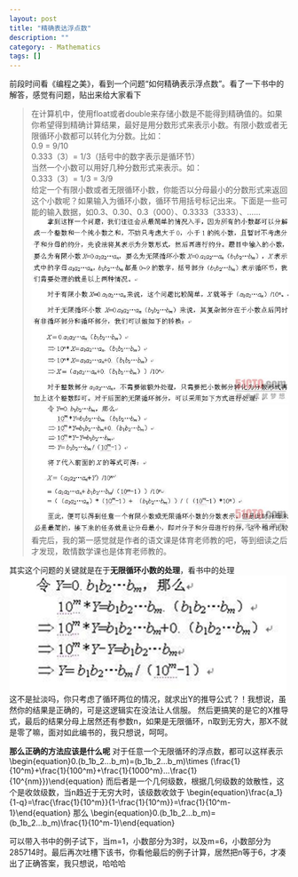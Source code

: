 ```yaml
---
layout: post
title: "精确表达浮点数"
description: ""
category: - Mathematics
tags: []
---
```


前段时间看《编程之美》，看到一个问题“如何精确表示浮点数”。看了一下书中的解答，感觉有问题，贴出来给大家看下
>在计算机中，使用float或者double来存储小数是不能得到精确值的。如果你希望得到精确计算结果，最好是用分数形式来表示小数。有限小数或者无限循环小数都可以转化为分数。比如：  
>0.9 = 9/10  
>0.333（3）= 1/3（括号中的数字表示是循环节）  
>当然一个小数可以用好几种分数形式来表示。如：  
>0.333（3）= 1/3 = 3/9  
>给定一个有限小数或者无限循环小数，你能否以分母最小的分数形式来返回这个小数呢？如果输入为循环小数，循环节用括号标记出来。下面是一些可 能的输入数据，如0.3、0.30、0.3（000）、0.3333（3333）、……
![1](/assets/images/2013/float1.jpg)
![1](/assets/images/2013/float2.jpg)
看完后，我的第一感觉就是作者的语文课是体育老师教的吧，等到细读之后才发现，敢情数学课也是体育老师教的。

其实这个问题的关键就是在于**无限循环小数的处理**，看书中的处理  
![1](/assets/images/2013/float4.jpg)
这不是扯淡吗，你只考虑了循环两位的情况，就求出Y的推导公式？！我想说，虽然你的结果是正确的，可是这逻辑实在没法让人信服。
然后更搞笑的是它的X推导式，最后的结果分母上居然还有参数n，如果是无限循环，n取到无穷大，那X不就是零了嘛，面对如此编书的，我只想说，呵呵。

**那么正确的方法应该是什么呢**
对于任意一个无限循环的浮点数，都可以这样表示
\begin{equation}0.(b_1b_2...b_m)=(b_1b_2...b_m)\times (\frac{1}{10^m}+\frac{1}{100^m}+\frac{1}{1000^m}...\frac{1}{10^{nm}})\end{equation}
而后者是一个几何级数，根据几何级数的敛散性，这个是收敛级数，当n趋近于无穷大时，该级数收敛于
\begin{equation}\frac{a_1}{1-q}=\frac{\frac{1}{10^m}}{1-\frac{1}{10^m}}=\frac{1}{10^m-1}\end{equation}
那么
\begin{equation}0.(b_1b_2...b_m)=(b_1b_2...b_m)\frac{1}{10^m-1}\end{equation}

可以带入书中的例子试下，当m=1，小数部分为3时，以及m=6，小数部分为285714时。最后再次吐槽下该书，你看他最后的例子计算，居然把n等于6，才凑出了正确答案，我只想说，哈哈哈